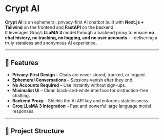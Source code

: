 # Crypt AI

**Crypt AI** is an ephemeral, privacy-first AI chatbot built with **Next.js + Tailwind** on the frontend and **FastAPI** on the backend.  
It leverages Groq’s **LLaMA 3** model through a backend proxy to ensure **no chat history, no tracking, no logging, and no user accounts** — delivering a truly stateless and anonymous AI experience.

---

## 🚀 Features
- **Privacy-First Design** – Chats are never stored, tracked, or logged.
- **Ephemeral Conversations** – Sessions vanish after they end.
- **No Accounts Required** – Use instantly without sign-ups.
- **Minimalist UI** – Clean black-and-white interface for distraction-free chatting.
- **Backend Proxy** – Shields the AI API key and enforces statelessness.
- **Groq LLaMA 3 Integration** – Fast and powerful large language model responses.

---

## 📂 Project Structure
